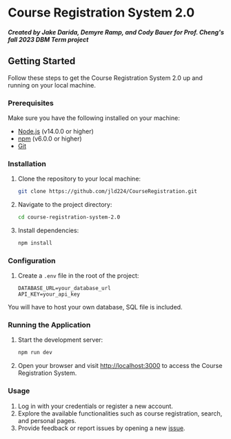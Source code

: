 
# Course Registration System 2.0

##### Created by Jake Darida, Demyre Ramp, and Cody Bauer for Prof. Cheng's fall 2023 DBM Term project

## Getting Started

Follow these steps to get the Course Registration System 2.0 up and running on your local machine.

### Prerequisites

Make sure you have the following installed on your machine:

- [Node.js](https://nodejs.org/) (v14.0.0 or higher)
- [npm](https://www.npmjs.com/) (v6.0.0 or higher)
- [Git](https://git-scm.com/)

### Installation

1. Clone the repository to your local machine:

   ```bash
   git clone https://github.com/jld224/CourseRegistration.git
   ```

2. Navigate to the project directory:

   ```bash
   cd course-registration-system-2.0
   ```

3. Install dependencies:

   ```bash
   npm install
   ```

### Configuration

1. Create a `.env` file in the root of the project:

   ```plaintext
   DATABASE_URL=your_database_url
   API_KEY=your_api_key
   ```
You will have to host your own database, SQL file is included.

### Running the Application

1. Start the development server:

   ```bash
   npm run dev
   ```

2. Open your browser and visit [http://localhost:3000](http://localhost:3000) to access the Course Registration System.

### Usage

1. Log in with your credentials or register a new account.
2. Explore the available functionalities such as course registration, search, and personal pages.
3. Provide feedback or report issues by opening a new [issue](https://github.com/jld224/CourseRegistration/issues).

